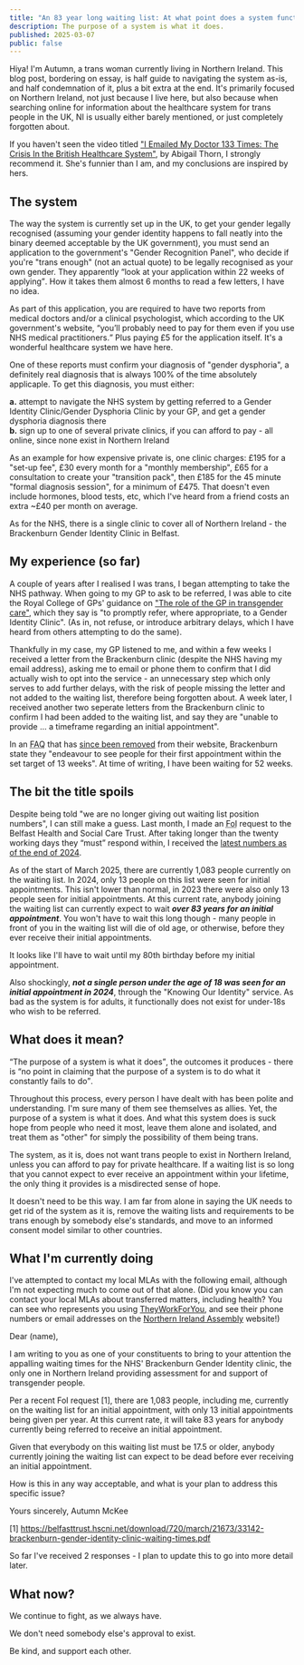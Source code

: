 ```yaml
---
title: "An 83 year long waiting list: At what point does a system functionally no longer exist?"
description: The purpose of a system is what it does.
published: 2025-03-07
public: false
---
```


Hiya! I'm Autumn, a trans woman currently living in Northern Ireland. This blog post, bordering on essay, is half guide to navigating the system as-is, and half condemnation of it, plus a bit extra at the end. It's primarily focused on Northern Ireland, not just because I live here, but also because when searching online for information about the healthcare system for trans people in the UK, NI is usually either barely mentioned, or just completely forgotten about.

If you haven't seen the video titled ["I Emailed My Doctor 133 Times: The Crisis In the British Healthcare System"](https://www.youtube.com/watch?v=v1eWIshUzr8), by Abigail Thorn, I strongly recommend it. She's funnier than I am, and my conclusions are inspired by hers.

## The system

The way the system is currently set up in the UK, to get your gender legally recognised (assuming your gender identity happens to fall neatly into the binary deemed acceptable by the UK government), you must send an application to the government's "Gender Recognition Panel", who decide if you're "trans enough" (not an actual quote) to be legally recognised as your own gender. They apparently <q cite="https://www.gov.uk/apply-gender-recognition-certificate">look at your application within 22 weeks of applying</q>. How it takes them almost 6 months to read a few letters, I have no idea.

As part of this application, you are required to have two reports from medical doctors and/or a clinical psychologist, which according to the UK government's website, <q cite="https://www.gov.uk/apply-gender-recognition-certificate/what-documents-you-need">you’ll probably need to pay for them even if you use NHS medical practitioners.</q> Plus paying £5 for the application itself. It's a wonderful healthcare system we have here.

One of these reports must confirm your diagnosis of "gender dysphoria", a definitely real diagnosis that is always 100% of the time absolutely applicaple. To get this diagnosis, you must either:

**a.** attempt to navigate the NHS system by getting referred to a Gender Identity Clinic/Gender Dysphoria Clinic by your GP, and get a gender dysphoria diagnosis there  
**b.** sign up to one of several private clinics, if you can afford to pay - all online, since none exist in Northern Ireland

As an example for how expensive private is, one clinic charges: £195 for a "set-up fee", £30 every month for a "monthly membership", £65 for a consultation to create your "transition pack", then £185 for the 45 minute "formal diagnosis session", for a minimum of £475. That doesn't even include hormones, blood tests, etc, which I've heard from a friend costs an extra ~£40 per month on average.

As for the NHS, there is a single clinic to cover all of Northern Ireland - the Brackenburn Gender Identity Clinic in Belfast.

## My experience (so far)

A couple of years after I realised I was trans, I began attempting to take the NHS pathway. When going to my GP to ask to be referred, I was able to cite the Royal College of GPs' guidance on ["The role of the GP in transgender care"](https://www.rcgp.org.uk/representing-you/policy-areas/transgender-care), which they say is "to promptly refer, where appropriate, to a Gender Identity Clinic". (As in, not refuse, or introduce arbitrary delays, which I have heard from others attempting to do the same).

Thankfully in my case, my GP listened to me, and within a few weeks I received a letter from the Brackenburn clinic (despite the NHS having my email address), asking me to email or phone them to confirm that I did actually wish to opt into the service - an unnecessary step which only serves to add further delays, with the risk of people missing the letter and not added to the waiting list, therefore being forgotten about. A week later, I received another two seperate letters from the Brackenburn clinic to confirm I had been added to the waiting list, and say they are "unable to provide ... a timeframe regarding an initial appointment".

In an <abbr title="Frequently Asked Questions">FAQ</abbr> that has [since been removed](https://web.archive.org/web/20191217023650/https://belfasttrust.hscni.net/pdf/BrackenburnClinic-FAQ.pdf) from their website, Brackenburn state they "endeavour to see people for their first appointment within the set target of 13 weeks". At time of writing, I have been waiting for 52 weeks.

## The bit the title spoils

Despite being told "we are no longer giving out waiting list position numbers", I can still make a guess. Last month, I made an <abbr title="Freedom of Information">FoI</abbr> request to the Belfast Health and Social Care Trust. After taking longer than the twenty working days they <q cite="https://www.legislation.gov.uk/ukpga/2000/36/section/10">must</q> respond within, I received the [latest numbers as of the end of 2024](https://belfasttrust.hscni.net/download/720/march/21673/33142-brackenburn-gender-identity-clinic-waiting-times.pdf).

As of the start of March 2025, there are currently 1,083 people currently on the waiting list. In 2024, only 13 people on this list were seen for initial appointments. This isn't lower than normal, in 2023 there were also only 13 people seen for initial appointments. At this current rate, anybody joining the waiting list can currently expect to wait **_over 83 years for an initial appointment_**. You won't have to wait this long though - many people in front of you in the waiting list will die of old age, or otherwise, before they ever receive their initial appointments.

It looks like I'll have to wait until my 80th birthday before my initial appointment.

Also shockingly, **_not a single person under the age of 18 was seen for an initial appointment in 2024_**, through the "Knowing Our Identity" service. As bad as the system is for adults, it functionally does not exist for under-18s who wish to be referred.

## What does it mean?

<q cite="https://doi.org/10.1108%2F03684920210417283">The purpose of a system is what it does</q>, the outcomes it produces - there is <q cite="https://www.forbes.com/sites/benjaminkomlos/2021/09/13/the-purpose-of-a-system-is-what-it-does-not-what-it-claims-to-do/">no point in claiming that the purpose of a system is to do what it constantly fails to do</q>.

Throughout this process, every person I have dealt with has been polite and understanding. I'm sure many of them see themselves as allies. Yet, the purpose of a system is what it does. And what this system does is suck hope from people who need it most, leave them alone and isolated, and treat them as "other" for simply the possibility of them being trans.

The system, as it is, does not want trans people to exist in Northern Ireland, unless you can afford to pay for private healthcare. If a waiting list is so long that you cannot expect to ever receive an appointment within your lifetime, the only thing it provides is a misdirected sense of hope.

It doesn't need to be this way. I am far from alone in saying the UK needs to get rid of the system as it is, remove the waiting lists and requirements to be trans enough by somebody else's standards, and move to an informed consent model similar to other countries.

## What I'm currently doing

I've attempted to contact my local MLAs with the following email, although I'm not expecting much to come out of that alone. (Did you know you can contact your local MLAs about transferred matters, including health? You can see who represents you using [TheyWorkForYou](https://www.theyworkforyou.com/), and see their phone numbers or email addresses on the [Northern Ireland Assembly](https://aims.niassembly.gov.uk/mlas/emails.aspx) website!)

<section>

Dear (name),

I am writing to you as one of your constituents to bring to your attention the appalling waiting times for the NHS' Brackenburn Gender Identity clinic, the only one in Northern Ireland providing assessment for and support of transgender people.

Per a recent FoI request [1], there are 1,083 people, including me, currently on the waiting list for an initial appointment, with only 13 initial appointments being given per year. At this current rate, it will take 83 years for anybody currently being referred to receive an initial appointment.

Given that everybody on this waiting list must be 17.5 or older, anybody currently joining the waiting list can expect to be dead before ever receiving an initial appointment.

How is this in any way acceptable, and what is your plan to address this specific issue?

Yours sincerely,
Autumn McKee

[1]
https://belfasttrust.hscni.net/download/720/march/21673/33142-brackenburn-gender-identity-clinic-waiting-times.pdf

</section>

So far I've received 2 responses - I plan to update this to go into more detail later.

## What now?

We continue to fight, as we always have.

We don't need somebody else's approval to exist.

Be kind, and support each other.
